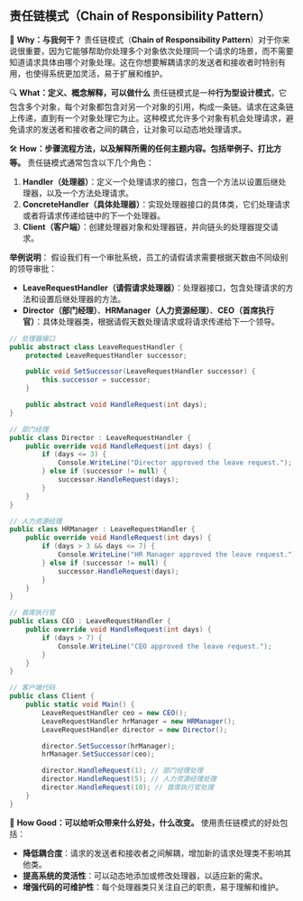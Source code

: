 ﻿## 责任链模式（**Chain of Responsibility Pattern**）

🌟 **Why：与我何干？**
责任链模式（**Chain of Responsibility Pattern**）对于你来说很重要，因为它能够帮助你处理多个对象依次处理同一个请求的场景，而不需要知道请求具体由哪个对象处理。这在你想要解耦请求的发送者和接收者时特别有用，也使得系统更加灵活，易于扩展和维护。

🔍 **What：定义、概念解释，可以做什么**
责任链模式是一种**行为型设计模式**，它包含多个对象，每个对象都包含对另一个对象的引用，构成一条链。请求在这条链上传递，直到有一个对象处理它为止。这种模式允许多个对象有机会处理请求，避免请求的发送者和接收者之间的耦合，让对象可以动态地处理请求。

🛠️ **How：步骤流程方法，以及解释所需的任何主题内容。包括举例子、打比方等。**
责任链模式通常包含以下几个角色：

1. **Handler（处理器）**：定义一个处理请求的接口，包含一个方法以设置后继处理器，以及一个方法处理请求。
2. **ConcreteHandler（具体处理器）**：实现处理器接口的具体类，它们处理请求或者将请求传递给链中的下一个处理器。
3. **Client（客户端）**：创建处理器对象和处理器链，并向链头的处理器提交请求。

**举例说明**：
假设我们有一个审批系统，员工的请假请求需要根据天数由不同级别的领导审批：

- **LeaveRequestHandler（请假请求处理器）**：处理器接口，包含处理请求的方法和设置后继处理器的方法。
- **Director（部门经理）**、**HRManager（人力资源经理）**、**CEO（首席执行官）**：具体处理器类，根据请假天数处理请求或将请求传递给下一个领导。

```csharp
// 处理器接口
public abstract class LeaveRequestHandler {
    protected LeaveRequestHandler successor;

    public void SetSuccessor(LeaveRequestHandler successor) {
        this.successor = successor;
    }

    public abstract void HandleRequest(int days);
}

// 部门经理
public class Director : LeaveRequestHandler {
    public override void HandleRequest(int days) {
        if (days <= 3) {
            Console.WriteLine("Director approved the leave request.");
        } else if (successor != null) {
            successor.HandleRequest(days);
        }
    }
}

// 人力资源经理
public class HRManager : LeaveRequestHandler {
    public override void HandleRequest(int days) {
        if (days > 3 && days <= 7) {
            Console.WriteLine("HR Manager approved the leave request.");
        } else if (successor != null) {
            successor.HandleRequest(days);
        }
    }
}

// 首席执行官
public class CEO : LeaveRequestHandler {
    public override void HandleRequest(int days) {
        if (days > 7) {
            Console.WriteLine("CEO approved the leave request.");
        }
    }
}

// 客户端代码
public class Client {
    public static void Main() {
        LeaveRequestHandler ceo = new CEO();
        LeaveRequestHandler hrManager = new HRManager();
        LeaveRequestHandler director = new Director();

        director.SetSuccessor(hrManager);
        hrManager.SetSuccessor(ceo);

        director.HandleRequest(1); // 部门经理处理
        director.HandleRequest(5); // 人力资源经理处理
        director.HandleRequest(10); // 首席执行官处理
    }
}
```

🎯 **How Good：可以给听众带来什么好处，什么改变。**
使用责任链模式的好处包括：

- **降低耦合度**：请求的发送者和接收者之间解耦，增加新的请求处理类不影响其他类。
- **提高系统的灵活性**：可以动态地添加或修改处理器，以适应新的需求。
- **增强代码的可维护性**：每个处理器类只关注自己的职责，易于理解和维护。